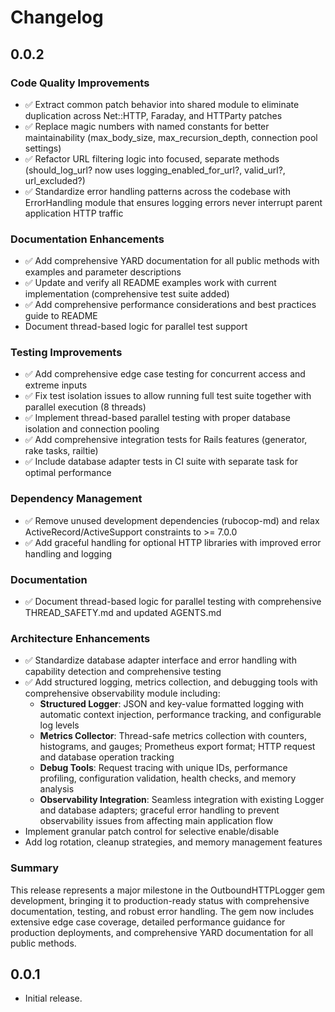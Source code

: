 # Changelog

## 0.0.2

### Code Quality Improvements
- ✅ Extract common patch behavior into shared module to eliminate duplication across Net::HTTP, Faraday, and HTTParty patches
- ✅ Replace magic numbers with named constants for better maintainability (max_body_size, max_recursion_depth, connection pool settings)
- ✅ Refactor URL filtering logic into focused, separate methods (should_log_url? now uses logging_enabled_for_url?, valid_url?, url_excluded?)
- ✅ Standardize error handling patterns across the codebase with ErrorHandling module that ensures logging errors never interrupt parent application HTTP traffic

### Documentation Enhancements
- ✅ Add comprehensive YARD documentation for all public methods with examples and parameter descriptions
- ✅ Update and verify all README examples work with current implementation (comprehensive test suite added)
- ✅ Add comprehensive performance considerations and best practices guide to README
- Document thread-based logic for parallel test support

### Testing Improvements
- ✅ Add comprehensive edge case testing for concurrent access and extreme inputs
- ✅ Fix test isolation issues to allow running full test suite together with parallel execution (8 threads)
- ✅ Implement thread-based parallel testing with proper database isolation and connection pooling
- ✅ Add comprehensive integration tests for Rails features (generator, rake tasks, railtie)
- ✅ Include database adapter tests in CI suite with separate task for optimal performance

### Dependency Management
- ✅ Remove unused development dependencies (rubocop-md) and relax ActiveRecord/ActiveSupport constraints to >= 7.0.0
- ✅ Add graceful handling for optional HTTP libraries with improved error handling and logging

### Documentation
- ✅ Document thread-based logic for parallel testing with comprehensive THREAD_SAFETY.md and updated AGENTS.md

### Architecture Enhancements
- ✅ Standardize database adapter interface and error handling with capability detection and comprehensive testing
- ✅ Add structured logging, metrics collection, and debugging tools with comprehensive observability module including:
  - **Structured Logger**: JSON and key-value formatted logging with automatic context injection, performance tracking, and configurable log levels
  - **Metrics Collector**: Thread-safe metrics collection with counters, histograms, and gauges; Prometheus export format; HTTP request and database operation tracking
  - **Debug Tools**: Request tracing with unique IDs, performance profiling, configuration validation, health checks, and memory analysis
  - **Observability Integration**: Seamless integration with existing Logger and database adapters; graceful error handling to prevent observability issues from affecting main application flow
- Implement granular patch control for selective enable/disable
- Add log rotation, cleanup strategies, and memory management features

### Summary
This release represents a major milestone in the OutboundHTTPLogger gem development, bringing it to production-ready status with comprehensive documentation, testing, and robust error handling. The gem now includes extensive edge case coverage, detailed performance guidance for production deployments, and comprehensive YARD documentation for all public methods.

## 0.0.1

* Initial release.
